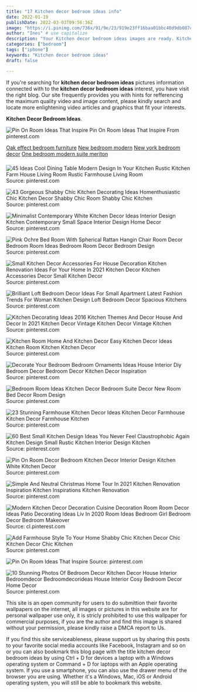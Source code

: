 ```yaml
---
title: "17 Kitchen decor bedroom ideas info"
date: 2022-01-19
publishDate: 2022-03-03T09:56:36Z
image: "https://i.pinimg.com/736x/91/9e/23/919e23ff16baa01bbc40d9db087cd01d.jpg"
author: "Ines" # use capitalize
description: "Your Kitchen decor bedroom ideas images are ready. Kitchen decor bedroom ideas are a topic that is being searched for and liked by netizens today. You can Get the Kitchen decor bedroom ideas files here. Download all free photos and vectors."
categories: ["bedroom"]
tags: ["iphone"]
keywords: "Kitchen decor bedroom ideas"
draft: false

---
```


If you're searching for **kitchen decor bedroom ideas** pictures information connected with to the **kitchen decor bedroom ideas** interest, you have visit the right  blog.  Our site frequently  provides you with  hints  for refferencing  the maximum  quality video and image  content, please kindly search and locate more enlightening video articles and graphics  that fit your interests.

**Kitchen Decor Bedroom Ideas**. 

![Pin On Room Ideas That Inspire](https://i.pinimg.com/736x/72/94/7b/72947beca225f999f47d3272517a0c6b.jpg "Pin On Room Ideas That Inspire")
Pin On Room Ideas That Inspire From pinterest.com

[Oak effect bedroom furniture](/oak-effect-bedroom-furniture/)
[New bedroom modern](/new-bedroom-modern/)
[New york bedroom decor](/new-york-bedroom-decor/)
[One bedroom modern suite meriton](/one-bedroom-modern-suite-meriton/)



### 

 


![45 Ideas Cool Dining Table Modern Design In Your Kitchen Rustic Kitchen Farm House Living Room Rustic Farmhouse Living Room](https://i.pinimg.com/originals/fe/61/82/fe61825e5f1048cbcff99c6f32cfa264.jpg "45 Ideas Cool Dining Table Modern Design In Your Kitchen Rustic Kitchen Farm House Living Room Rustic Farmhouse Living Room")
Source: pinterest.com

 

![43 Gorgeous Shabby Chic Kitchen Decorating Ideas Homenthusiastic Chic Kitchen Decor Shabby Chic Room Shabby Chic Kitchen](https://i.pinimg.com/736x/45/53/97/455397e1aadc126f276ebafc51a9fb95.jpg "43 Gorgeous Shabby Chic Kitchen Decorating Ideas Homenthusiastic Chic Kitchen Decor Shabby Chic Room Shabby Chic Kitchen")
Source: pinterest.com

 

![Minimalist Contemporary White Kitchen Decor Ideas Interior Design Kitchen Contemporary Small Space Interior Design Home Decor](https://i.pinimg.com/736x/02/1b/64/021b643266a3c6481c81de7da393f439.jpg "Minimalist Contemporary White Kitchen Decor Ideas Interior Design Kitchen Contemporary Small Space Interior Design Home Decor")
Source: pinterest.com

 

![Pink Ochre Bed Room With Spherical Rattan Hangin Chair Room Decor Bedroom Room Ideas Bedroom Room Decor Bedroom Design](https://i.pinimg.com/originals/85/1e/e6/851ee60f01f84132941617a21b91e146.png "Pink Ochre Bed Room With Spherical Rattan Hangin Chair Room Decor Bedroom Room Ideas Bedroom Room Decor Bedroom Design")
Source: pinterest.com

 

![Small Kitchen Decor Accessories For House Decoration Kitchen Renovation Ideas For Your Home In 2021 Kitchen Decor Kitchen Accessories Decor Small Kitchen Decor](https://i.pinimg.com/736x/fe/8e/0c/fe8e0ca3b4c1d8315219c25056464a5f.jpg "Small Kitchen Decor Accessories For House Decoration Kitchen Renovation Ideas For Your Home In 2021 Kitchen Decor Kitchen Accessories Decor Small Kitchen Decor")
Source: pinterest.com

 

![Brilliant Loft Bedroom Decor Ideas For Small Apartment Latest Fashion Trends For Woman Kitchen Design Loft Bedroom Decor Spacious Kitchens](https://i.pinimg.com/originals/9a/9a/ce/9a9ace948a980310f28667ee4a9410dd.png "Brilliant Loft Bedroom Decor Ideas For Small Apartment Latest Fashion Trends For Woman Kitchen Design Loft Bedroom Decor Spacious Kitchens")
Source: pinterest.com

 

![Kitchen Decorating Ideas 2016 Kitchen Themes And Decor House And Decor In 2021 Kitchen Decor Vintage Kitchen Decor Vintage Kitchen](https://i.pinimg.com/736x/74/74/bd/7474bdf04602664ad55b159d0500e5ef.jpg "Kitchen Decorating Ideas 2016 Kitchen Themes And Decor House And Decor In 2021 Kitchen Decor Vintage Kitchen Decor Vintage Kitchen")
Source: pinterest.com

 

![Kitchen Room Home And Kitchen Decor Easy Kitchen Decor Ideas Kitchen Room Kitchen Kitchen Decor](https://i.pinimg.com/736x/b6/0e/f5/b60ef5844f8935abd4703e37020841c2.jpg "Kitchen Room Home And Kitchen Decor Easy Kitchen Decor Ideas Kitchen Room Kitchen Kitchen Decor")
Source: pinterest.com

 

![Decorate Your Bedroom Bedroom Ornaments Ideas House Interior Diy Bedroom Decor Bedroom Decor Kitchen Decor Inspiration](https://i.pinimg.com/736x/ab/0d/bd/ab0dbdd1dc9c727caacde25f950af3a5.jpg "Decorate Your Bedroom Bedroom Ornaments Ideas House Interior Diy Bedroom Decor Bedroom Decor Kitchen Decor Inspiration")
Source: pinterest.com

 

![Bedroom Room Ideas Kitchen Decor Bedroom Suite Decor New Room Bed Decor Room Design](https://i.pinimg.com/736x/dc/14/d7/dc14d75ffb35d87b310b6d6f7c88e9c3.jpg "Bedroom Room Ideas Kitchen Decor Bedroom Suite Decor New Room Bed Decor Room Design")
Source: pinterest.com

 

![23 Stunning Farmhouse Kitchen Decor Ideas Kitchen Decor Farmhouse Kitchen Decor Farmhouse Kitchen](https://i.pinimg.com/originals/36/45/55/364555908c6202488c38d7a4635f262e.jpg "23 Stunning Farmhouse Kitchen Decor Ideas Kitchen Decor Farmhouse Kitchen Decor Farmhouse Kitchen")
Source: pinterest.com

 

![60 Best Small Kitchen Design Ideas You Never Feel Claustrophobic Again Kitchen Design Small Rustic Kitchen Interior Design Kitchen](https://i.pinimg.com/originals/9b/7a/3d/9b7a3d0343fff91c023f37d43c2cef8d.jpg "60 Best Small Kitchen Design Ideas You Never Feel Claustrophobic Again Kitchen Design Small Rustic Kitchen Interior Design Kitchen")
Source: pinterest.com

 

![Pin On Room Decor Bedroom Kitchen Decor Interior Design Kitchen White Kitchen Decor](https://i.pinimg.com/originals/1e/7d/b5/1e7db5323ed2cb454e38215082901f28.jpg "Pin On Room Decor Bedroom Kitchen Decor Interior Design Kitchen White Kitchen Decor")
Source: pinterest.com

 

![Simple And Neutral Christmas Home Tour In 2021 Kitchen Renovation Inspiration Kitchen Inspirations Kitchen Renovation](https://i.pinimg.com/736x/55/0c/59/550c591c0a660cac52313777f0da9022.jpg "Simple And Neutral Christmas Home Tour In 2021 Kitchen Renovation Inspiration Kitchen Inspirations Kitchen Renovation")
Source: pinterest.com

 

![Modern Kitchen Decor Decoration Cuisine Decoration Room Room Decor Ideas Patio Decorating Ideas Liv In 2020 Room Ideas Bedroom Girl Bedroom Decor Bedroom Makeover](https://i.pinimg.com/564x/2a/a4/2b/2aa42bba70a103023128ab2ffe770f0e.jpg "Modern Kitchen Decor Decoration Cuisine Decoration Room Room Decor Ideas Patio Decorating Ideas Liv In 2020 Room Ideas Bedroom Girl Bedroom Decor Bedroom Makeover")
Source: cl.pinterest.com

 

![Add Farmhouse Style To Your Home Shabby Chic Kitchen Decor Chic Kitchen Decor Chic Kitchen](https://i.pinimg.com/564x/01/3b/9f/013b9f6ce696d306ac6c85a2a28232c0--green-subway-tile-subway-tiles.jpg "Add Farmhouse Style To Your Home Shabby Chic Kitchen Decor Chic Kitchen Decor Chic Kitchen")
Source: pinterest.com

 

![Pin On Room Ideas That Inspire](https://i.pinimg.com/736x/72/94/7b/72947beca225f999f47d3272517a0c6b.jpg "Pin On Room Ideas That Inspire")
Source: pinterest.com

 

![10 Stunning Photos Of Bedroom Decor Kitchen Decor House Interior Bedroomdecor Bedroomdecorideas House Interior Cosy Bedroom Decor Home Decor](https://i.pinimg.com/736x/91/9e/23/919e23ff16baa01bbc40d9db087cd01d.jpg "10 Stunning Photos Of Bedroom Decor Kitchen Decor House Interior Bedroomdecor Bedroomdecorideas House Interior Cosy Bedroom Decor Home Decor")
Source: pinterest.com

 

This site is an open community for users to do submittion their favorite wallpapers on the internet, all images or pictures in this website are for personal wallpaper use only, it is stricly prohibited to use this wallpaper for commercial purposes, if you are the author and find this image is shared without your permission, please kindly raise a DMCA report to Us.

If you find this site serviceableness, please support us by sharing this posts to your favorite social media accounts like Facebook, Instagram and so on or you can also bookmark this blog page with the title kitchen decor bedroom ideas by using Ctrl + D for devices a laptop with a Windows operating system or Command + D for laptops with an Apple operating system. If you use a smartphone, you can also use the drawer menu of the browser you are using. Whether it's a Windows, Mac, iOS or Android operating system, you will still be able to bookmark this website.
